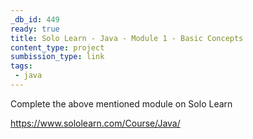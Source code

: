 ```yaml
---
_db_id: 449
ready: true
title: Solo Learn - Java - Module 1 - Basic Concepts
content_type: project
sumbission_type: link
tags:
 - java
---
```


Complete the above mentioned module on Solo Learn

https://www.sololearn.com/Course/Java/
